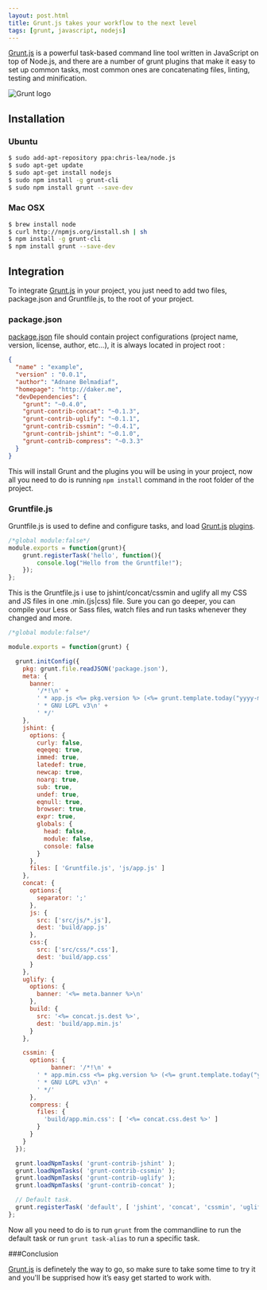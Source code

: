 ```yaml
---
layout: post.html
title: Grunt.js takes your workflow to the next level
tags: [grunt, javascript, nodejs]
---
```

[Grunt.js][0] is a powerful task-based command line tool written in JavaScript on top of Node.js, and there are a number of grunt plugins that make it easy to set up common tasks, most common ones are concatenating files, linting, testing and minification.

![Grunt logo](/assets/posts/grunt-logo.png)

## Installation

### Ubuntu
```sh
$ sudo add-apt-repository ppa:chris-lea/node.js
$ sudo apt-get update
$ sudo apt-get install nodejs
$ sudo npm install -g grunt-cli
$ sudo npm install grunt --save-dev
```

### Mac OSX

```sh
$ brew install node
$ curl http://npmjs.org/install.sh | sh
$ npm install -g grunt-cli
$ npm install grunt --save-dev
```
## Integration

To integrate [Grunt.js][0] in your project, you just need to add two files, package.json and Gruntfile.js, to the root of your project.

### package.json
[package.json][1] file should contain project configurations (project name, version, license, author, etc...), it is always located in project root :

```json
{
  "name" : "example",
  "version" : "0.0.1",
  "author": "Adnane Belmadiaf",
  "homepage": "http://daker.me",
  "devDependencies": {
    "grunt": "~0.4.0",
    "grunt-contrib-concat": "~0.1.3",
    "grunt-contrib-uglify": "~0.1.1",
    "grunt-contrib-cssmin": "~0.4.1",
    "grunt-contrib-jshint": "~0.1.0",
    "grunt-contrib-compress": "~0.3.3"
  }
}
```

This will install Grunt and the plugins you will be using in your project, now all you need to do is running ```npm install``` command in the root folder of the project.

### Gruntfile.js
Gruntfile.js is used to define and configure tasks, and load [Grunt.js][0] [plugins][3].

```js
/*global module:false*/
module.exports = function(grunt){
    grunt.registerTask('hello', function(){
        console.log("Hello from the Gruntfile!");
    });
};
```
This is the Gruntfile.js i use to jshint/concat/cssmin and uglify all my CSS and JS files in one .min.(js|css) file. Sure you can go deeper, you can compile your Less or Sass files, watch files and run tasks whenever they changed and more.

```js
/*global module:false*/

module.exports = function(grunt) {

  grunt.initConfig({
    pkg: grunt.file.readJSON('package.json'),
    meta: {
      banner:
        '/*!\n' +
        ' * app.js <%= pkg.version %> (<%= grunt.template.today("yyyy-mm-dd, HH:MM") %>)\n' +
        ' * GNU LGPL v3\n' +
        ' */'
    },
    jshint: {
      options: {
        curly: false,
        eqeqeq: true,
        immed: true,
        latedef: true,
        newcap: true,
        noarg: true,
        sub: true,
        undef: true,
        eqnull: true,
        browser: true,
        expr: true,
        globals: {
          head: false,
          module: false,
          console: false
        }
      },
      files: [ 'Gruntfile.js', 'js/app.js' ]
    },
    concat: {
      options:{
        separator: ';'
      },
      js: {
        src: ['src/js/*.js'],
        dest: 'build/app.js'
      },
      css:{
        src: ['src/css/*.css'],
        dest: 'build/app.css'
      }
    },
    uglify: {
      options: {
        banner: '<%= meta.banner %>\n'
      },
      build: {
        src: '<%= concat.js.dest %>',
        dest: 'build/app.min.js'
      }
    },

    cssmin: {
      options: {
            banner: '/*!\n' +
        ' * app.min.css <%= pkg.version %> (<%= grunt.template.today("yyyy-mm-dd, HH:MM") %>)\n' +
        ' * GNU LGPL v3\n' +
        ' */'
      },
      compress: {
        files: {
          'build/app.min.css': [ '<%= concat.css.dest %>' ]
        }
      }
    }
  });

  grunt.loadNpmTasks( 'grunt-contrib-jshint' );
  grunt.loadNpmTasks( 'grunt-contrib-cssmin' );
  grunt.loadNpmTasks( 'grunt-contrib-uglify' );
  grunt.loadNpmTasks( 'grunt-contrib-concat' );

  // Default task.
  grunt.registerTask( 'default', [ 'jshint', 'concat', 'cssmin', 'uglify' ] );
};
```

Now all you need to do is to run ```grunt``` from the commandline to run the default task or run ```grunt task-alias``` to run a specific task.

###Conclusion

[Grunt.js][0] is definetely the way to go, so make sure to take some time to try it and you'll be supprised how it’s easy get started to work with.

[0]: http://gruntjs.com
[1]: http://nodejs.org
[2]: https://npmjs.org/doc/json.html
[3]: http://gruntjs.com/plugins
